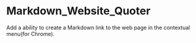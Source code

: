 # Markdown_Website_Quoter
Add a ability to create a Markdown link to the web page in the contextual menu(for Chrome).

